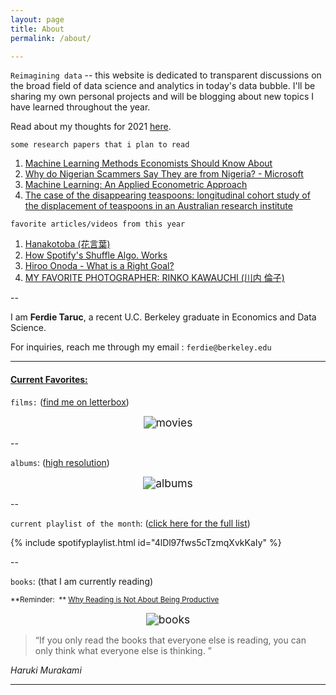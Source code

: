 ```yaml
---
layout: page
title: About
permalink: /about/

---
```


`Reimagining data` -- this website is dedicated to transparent discussions on the broad field of data science and analytics in today's data bubble. I'll be sharing my own personal projects and will be blogging about new topics I have learned throughout the year.  

Read about my thoughts for 2021 [here](https://ferdie.org/2021/01/09/thoughts-into-new-year/).

`some research papers that i plan to read`

1. [Machine Learning Methods Economists Should Know About](https://arxiv.org/pdf/1903.10075.pdf?fbclid=IwAR3myRPQgNZaYOsvbGeG5LIXtyIpFU-fZ5P1AizjpEV2mtA4tzQ8yfLlU1c)
2. [Why do Nigerian Scammers Say They are from Nigeria? - Microsoft](https://www.microsoft.com/en-us/research/wp-content/uploads/2016/02/WhyFromNigeria.pdf)
3. [Machine Learning: An Applied Econometric Approach](https://pubs.aeaweb.org/doi/pdfplus/10.1257/jep.31.2.87)
4. [The case of the disappearing teaspoons: longitudinal cohort study of the displacement of teaspoons in an Australian research institute](https://www.bmj.com/content/bmj/331/7531/1498.full.pdf)

`favorite articles/videos from this year`

1. [Hanakotoba (花言葉)](https://en.wikipedia.org/wiki/Hanakotoba)
2. [How Spotify's Shuffle Algo. Works](https://medium.com/immensity/how-spotifys-shuffle-algorithm-works-19e963e75171)
3. [Hiroo Onoda - What is a Right Goal?](https://en.wikipedia.org/wiki/Hiroo_Onoda)
4. [MY FAVORITE PHOTOGRAPHER: RINKO KAWAUCHI (川内 倫子)](https://www.youtube.com/watch?v=8bKy_MR_G80)

--

I am **Ferdie Taruc**, a recent U.C. Berkeley graduate in Economics and Data Science.

For inquiries, reach me through my email : `ferdie@berkeley.edu`

----

#### <u>Current Favorites:</u>

`films:` ([find me on letterbox](https://letterboxd.com/ferdie/))

<center><img src="https://ferdie.org/images/movies.png" alt="movies" style="zoom: 125%;" /></center>

--

`albums`: ([high resolution](https://ferdie.org/images/final_albums.jpg)) 

<center><img src="https://ferdie.org/images/final_albums.jpg" alt="albums" style="zoom: 125%;" /></center>

--

`current playlist of the month`: ([click here for the full list](https://ferdie.org/2021/01/01/playlists/))

{% include spotifyplaylist.html id="4lDl97fws5cTzmqXvkKaIy" %}

--

`books`: (that I am currently reading)

<small> **Reminder:  ** [Why Reading is Not About Being Productive](https://www.youtube.com/watch?v=Aa2jLxvVcgI)</small>

<center><img src="https://ferdie.org/images/books.png" alt="books" style="zoom: 125%;" /></center>

> “If you only read the books that everyone else is reading, you can only think what everyone else is thinking. ” 

*Haruki Murakami*

---

